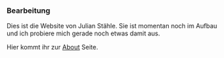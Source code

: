 ### Bearbeitung
Dies ist die Website von Julian Stähle. Sie ist momentan noch im Aufbau und ich probiere mich gerade noch etwas damit aus. 

Hier kommt ihr zur [About](https://justaehle.github.io/website/about) Seite.
